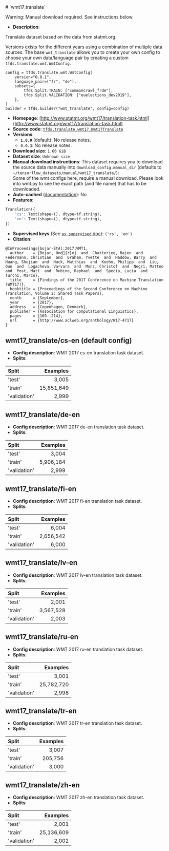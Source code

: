 <div itemscope itemtype="http://schema.org/Dataset">
  <div itemscope itemprop="includedInDataCatalog" itemtype="http://schema.org/DataCatalog">
    <meta itemprop="name" content="TensorFlow Datasets" />
  </div>
  <meta itemprop="name" content="wmt17_translate" />
  <meta itemprop="description" content="Translate dataset based on the data from statmt.org.&#10;&#10;Versions exists for the different years using a combination of multiple data&#10;sources. The base `wmt_translate` allows you to create your own config to choose&#10;your own data/language pair by creating a custom `tfds.translate.wmt.WmtConfig`.&#10;&#10;```&#10;config = tfds.translate.wmt.WmtConfig(&#10;    version=&quot;0.0.1&quot;,&#10;    language_pair=(&quot;fr&quot;, &quot;de&quot;),&#10;    subsets={&#10;        tfds.Split.TRAIN: [&quot;commoncrawl_frde&quot;],&#10;        tfds.Split.VALIDATION: [&quot;euelections_dev2019&quot;],&#10;    },&#10;)&#10;builder = tfds.builder(&quot;wmt_translate&quot;, config=config)&#10;```&#10;&#10;&#10;&#10;To use this dataset:&#10;&#10;```python&#10;import tensorflow_datasets as tfds&#10;&#10;ds = tfds.load(&#x27;wmt17_translate&#x27;, split=&#x27;train&#x27;)&#10;for ex in ds.take(4):&#10;  print(ex)&#10;```&#10;&#10;See [the guide](https://www.tensorflow.org/datasets/overview) for more&#10;informations on [tensorflow_datasets](https://www.tensorflow.org/datasets).&#10;&#10;" />
  <meta itemprop="url" content="https://www.tensorflow.org/datasets/catalog/wmt17_translate" />
  <meta itemprop="sameAs" content="http://www.statmt.org/wmt17/translation-task.html" />
  <meta itemprop="citation" content="&#10;@InProceedings{bojar-EtAl:2017:WMT1,&#10;  author    = {Bojar, Ond{r}ej  and  Chatterjee, Rajen  and  Federmann, Christian  and  Graham, Yvette  and  Haddow, Barry  and  Huang, Shujian  and  Huck, Matthias  and  Koehn, Philipp  and  Liu, Qun  and  Logacheva, Varvara  and  Monz, Christof  and  Negri, Matteo  and  Post, Matt  and  Rubino, Raphael  and  Specia, Lucia  and  Turchi, Marco},&#10;  title     = {Findings of the 2017 Conference on Machine Translation (WMT17)},&#10;  booktitle = {Proceedings of the Second Conference on Machine Translation, Volume 2: Shared Task Papers},&#10;  month     = {September},&#10;  year      = {2017},&#10;  address   = {Copenhagen, Denmark},&#10;  publisher = {Association for Computational Linguistics},&#10;  pages     = {169--214},&#10;  url       = {http://www.aclweb.org/anthology/W17-4717}&#10;}&#10;" />
</div>
# `wmt17_translate`

Warning: Manual download required. See instructions below.

*   **Description**:

Translate dataset based on the data from statmt.org.

Versions exists for the different years using a combination of multiple data
sources. The base `wmt_translate` allows you to create your own config to choose
your own data/language pair by creating a custom `tfds.translate.wmt.WmtConfig`.

```
config = tfds.translate.wmt.WmtConfig(
    version="0.0.1",
    language_pair=("fr", "de"),
    subsets={
        tfds.Split.TRAIN: ["commoncrawl_frde"],
        tfds.Split.VALIDATION: ["euelections_dev2019"],
    },
)
builder = tfds.builder("wmt_translate", config=config)
```

*   **Homepage**:
    [http://www.statmt.org/wmt17/translation-task.html](http://www.statmt.org/wmt17/translation-task.html)
*   **Source code**:
    [`tfds.translate.wmt17.Wmt17Translate`](https://github.com/tensorflow/datasets/tree/master/tensorflow_datasets/translate/wmt17.py)
*   **Versions**:
    *   **`1.0.0`** (default): No release notes.
    *   `0.0.3`: No release notes.
*   **Download size**: `1.66 GiB`
*   **Dataset size**: `Unknown size`
*   **Manual download instructions**: This dataset requires you to download the
    source data manually into `download_config.manual_dir`
    (defaults to `~/tensorflow_datasets/manual/wmt17_translate/`):<br/>
    Some of the wmt configs here, require a manual download.
    Please look into wmt.py to see the exact path (and file name) that has to
    be downloaded.
*   **Auto-cached**
    ([documentation](https://www.tensorflow.org/datasets/performances#auto-caching)):
    No
*   **Features**:

```python
Translation({
    'cs': Text(shape=(), dtype=tf.string),
    'en': Text(shape=(), dtype=tf.string),
})
```
*   **Supervised keys** (See
    [`as_supervised` doc](https://www.tensorflow.org/datasets/api_docs/python/tfds/load)):
    `('cs', 'en')`
*   **Citation**:

```
@InProceedings{bojar-EtAl:2017:WMT1,
  author    = {Bojar, Ond{r}ej  and  Chatterjee, Rajen  and  Federmann, Christian  and  Graham, Yvette  and  Haddow, Barry  and  Huang, Shujian  and  Huck, Matthias  and  Koehn, Philipp  and  Liu, Qun  and  Logacheva, Varvara  and  Monz, Christof  and  Negri, Matteo  and  Post, Matt  and  Rubino, Raphael  and  Specia, Lucia  and  Turchi, Marco},
  title     = {Findings of the 2017 Conference on Machine Translation (WMT17)},
  booktitle = {Proceedings of the Second Conference on Machine Translation, Volume 2: Shared Task Papers},
  month     = {September},
  year      = {2017},
  address   = {Copenhagen, Denmark},
  publisher = {Association for Computational Linguistics},
  pages     = {169--214},
  url       = {http://www.aclweb.org/anthology/W17-4717}
}
```

## wmt17_translate/cs-en (default config)

*   **Config description**: WMT 2017 cs-en translation task dataset.
*   **Splits**:

Split        | Examples
:----------- | ---------:
'test'       | 3,005
'train'      | 15,851,649
'validation' | 2,999

## wmt17_translate/de-en

*   **Config description**: WMT 2017 de-en translation task dataset.
*   **Splits**:

Split        | Examples
:----------- | --------:
'test'       | 3,004
'train'      | 5,906,184
'validation' | 2,999

## wmt17_translate/fi-en

*   **Config description**: WMT 2017 fi-en translation task dataset.
*   **Splits**:

Split        | Examples
:----------- | --------:
'test'       | 6,004
'train'      | 2,656,542
'validation' | 6,000

## wmt17_translate/lv-en

*   **Config description**: WMT 2017 lv-en translation task dataset.
*   **Splits**:

Split        | Examples
:----------- | --------:
'test'       | 2,001
'train'      | 3,567,528
'validation' | 2,003

## wmt17_translate/ru-en

*   **Config description**: WMT 2017 ru-en translation task dataset.
*   **Splits**:

Split        | Examples
:----------- | ---------:
'test'       | 3,001
'train'      | 25,782,720
'validation' | 2,998

## wmt17_translate/tr-en

*   **Config description**: WMT 2017 tr-en translation task dataset.
*   **Splits**:

Split        | Examples
:----------- | -------:
'test'       | 3,007
'train'      | 205,756
'validation' | 3,000

## wmt17_translate/zh-en

*   **Config description**: WMT 2017 zh-en translation task dataset.
*   **Splits**:

Split        | Examples
:----------- | ---------:
'test'       | 2,001
'train'      | 25,136,609
'validation' | 2,002
